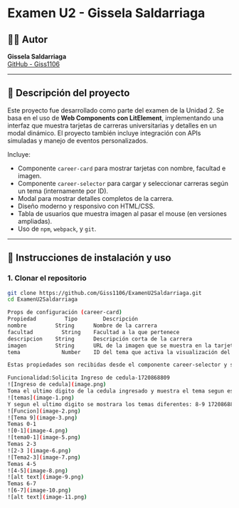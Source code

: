 # Examen U2 - Gissela Saldarriaga

## 👩‍💻 Autor

**Gissela Saldarriaga**  
[GitHub - Giss1106](https://github.com/Giss1106)

---

## 📄 Descripción del proyecto

Este proyecto fue desarrollado como parte del examen de la Unidad 2. Se basa en el uso de **Web Components con LitElement**, implementando una interfaz que muestra tarjetas de carreras universitarias y detalles en un modal dinámico. El proyecto también incluye integración con APIs simuladas y manejo de eventos personalizados.

Incluye:
- Componente `career-card` para mostrar tarjetas con nombre, facultad e imagen.
- Componente `career-selector` para cargar y seleccionar carreras según un tema (internamente por ID).
- Modal para mostrar detalles completos de la carrera.
- Diseño moderno y responsivo con HTML/CSS.
- Tabla de usuarios que muestra imagen al pasar el mouse (en versiones ampliadas).
- Uso de `npm`, `webpack`, y `git`.

---

## 🚀 Instrucciones de instalación y uso

### 1. Clonar el repositorio

```bash
git clone https://github.com/Giss1106/ExamenU2Saldarriaga.git
cd ExamenU2Saldarriaga

Props de configuración (career-card)
Propiedad	      Tipo	      Descripción
nombre	       String	   Nombre de la carrera
facultad	     String	   Facultad a la que pertenece
descripcion	   String	   Descripción corta de la carrera
imagen	       String	   URL de la imagen que se muestra en la tarjeta
tema	         Number	   ID del tema que activa la visualización del componente

Estas propiedades son recibidas desde el componente career-selector y se asignan dinámicamente.

Funcionalidad:Solicita Ingreso de cedula-1720868809
![Ingreso de cedula](image.png)
Toma el ultimo digito de la cedula ingresado y muestra el tema segun esta tabla:
![temas](image-1.png)
Y segun el ultimo digito se mostrara los temas diferentes: 8-9 1720868809
![Funcion](image-2.png)
![Tema 9](image-3.png)
Temas 0-1
![0-1](image-4.png)
![tema0-1](image-5.png)
Temas 2-3
![2-3 ](image-6.png)
![Tema2-3](image-7.png)
Temas 4-5
![4-5](image-8.png)
![alt text](image-9.png)
Temas 6-7
![6-7](image-10.png)
![alt text](image-11.png)